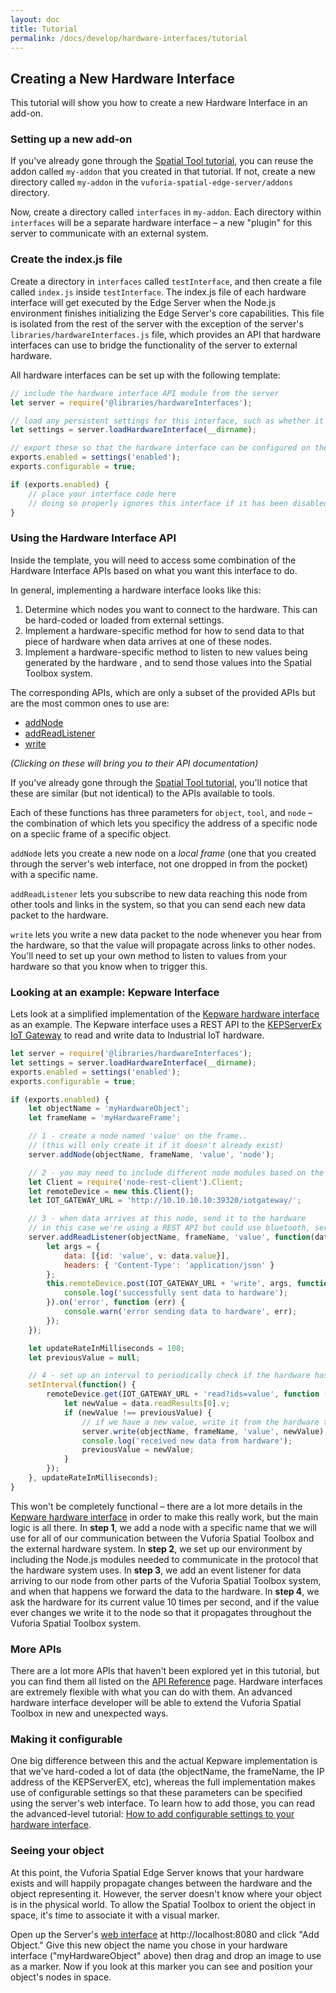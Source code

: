```yaml
---
layout: doc
title: Tutorial
permalink: /docs/develop/hardware-interfaces/tutorial
---
```


## Creating a New Hardware Interface

This tutorial will show you how to create a new Hardware Interface in an add-on.

### Setting up a new add-on

If you've already gone through the [Spatial Tool tutorial](../spatial-tools/tutorial), you can
reuse the addon called `my-addon` that you created in that tutorial. If not, create a new
directory called `my-addon` in the `vuforia-spatial-edge-server/addons` directory.

Now, create a directory called `interfaces` in `my-addon`. Each directory within `interfaces`
will be a separate hardware interface – a new "plugin" for this server to communicate with an
external system.

### Create the index.js file

Create a directory in `interfaces` called `testInterface`, and then create a file called `index.js`
inside `testInterface`. The index.js file of each hardware interface will get executed by the Edge
Server when the Node.js environment finishes initializing the Edge Server's core capabilities.
This file is isolated from the rest of the server with the exception of the server's
`libraries/hardwareInterfaces.js` file, which provides an API that hardware interfaces can use
to bridge the functionality of the server to external hardware.

All hardware interfaces can be set up with the following template:

```javascript
// include the hardware interface API module from the server
let server = require('@libraries/hardwareInterfaces');

// load any persistent settings for this interface, such as whether it is enabled
let settings = server.loadHardwareInterface(__dirname);

// export these so that the hardware interface can be configured on the web interface
exports.enabled = settings('enabled');
exports.configurable = true;

if (exports.enabled) {
    // place your interface code here
    // doing so properly ignores this interface if it has been disabled on the web interface
}
```

### Using the Hardware Interface API

Inside the template, you will need to access some combination of the Hardware Interface APIs
based on what you want this interface to do.

In general, implementing a hardware interface looks like this:

1. Determine which nodes you want to connect to the hardware. This can be hard-coded or loaded
from external settings.
2. Implement a hardware-specific method for how to send data to that piece of hardware when data
arrives at one of these nodes.
3. Implement a hardware-specific method to listen to new values being generated by the hardware
, and to send those values into the Spatial Toolbox system.

The corresponding APIs, which are only a subset of the provided APIs but are the most common ones to
use are:

- [addNode](./api-reference#addNode)
- [addReadListener](./api-reference#addReadListener)
- [write](./api-reference#write)

*(Clicking on these will bring you to their API documentation)*

If you've already gone through the [Spatial Tool tutorial](../spatial-tools/tutorial), you'll
notice that these are similar (but not identical) to the APIs available to tools.

Each of these functions has three parameters for `object`, `tool`, and `node` – the
combination of which lets you specificy the address of a specific node on a speciic frame of a
specific object.

`addNode` lets you create a new node on a *local frame* (one that you created through the server's
web interface, not one dropped in from the pocket) with a specific name.

`addReadListener` lets you subscribe to new data reaching this node from other tools and links in
the system, so that you can send each new data packet to the hardware.

`write` lets you write a new data packet to the node whenever you hear from the hardware, so that
the value will propagate across links to other nodes. You'll need to set up your own method to
listen to values from your hardware so that you know when to trigger this.

### Looking at an example: Kepware Interface

Lets look at a simplified implementation of the
[Kepware hardware interface](https://github.com/ptcrealitylab/vuforia-spatial-core-addon/blob/master/interfaces/kepware/index.js)
as an example. The Kepware interface uses a REST API to the
[KEPServerEx IoT Gateway](https://www.kepware.com/en-us/products/kepserverex/advanced-plug-ins/iot-gateway/)
to read and write data to Industrial IoT hardware.

```javascript
let server = require('@libraries/hardwareInterfaces');
let settings = server.loadHardwareInterface(__dirname);
exports.enabled = settings('enabled');
exports.configurable = true;

if (exports.enabled) {
    let objectName = 'myHardwareObject';
    let frameName = 'myHardwareFrame';

    // 1 - create a node named 'value' on the frame..
    // (this will only create it if it doesn't already exist)
    server.addNode(objectName, frameName, 'value', 'node');

    // 2 - you may need to include different node modules based on the protocol your hardware uses
    let Client = require('node-rest-client').Client;
    let remoteDevice = new this.Client();
    let IOT_GATEWAY_URL = 'http://10.10.10.10:39320/iotgateway/';

    // 3 - when data arrives at this node, send it to the hardware
    // in this case we're using a REST API but could use bluetooth, serialport, etc
    server.addReadListener(objectName, frameName, 'value', function(data) {
        let args = {
            data: [{id: 'value', v: data.value}],
            headers: { 'Content-Type': 'application/json' }
        };
        this.remoteDevice.post(IOT_GATEWAY_URL + 'write', args, function (_data, _res) {
            console.log('successfully sent data to hardware');
        }).on('error', function (err) {
            console.warn('error sending data to hardware', err);
        });
    });

    let updateRateInMilliseconds = 100;
    let previousValue = null;

    // 4 - set up an interval to periodically check if the hardware has changed
    setInterval(function() {
        remoteDevice.get(IOT_GATEWAY_URL + 'read?ids=value', function (data, _res) {
            let newValue = data.readResults[0].v;
            if (newValue !== previousValue) {
                // if we have a new value, write it from the hardware to the node
                server.write(objectName, frameName, 'value', newValue);
                console.log('received new data from hardware');
                previousValue = newValue;
            }
        });
    }, updateRateInMilliseconds);
}
```

This won't be completely functional – there are a lot more details in the
[Kepware hardware interface](https://github.com/ptcrealitylab/vuforia-spatial-core-addon/blob/master/interfaces/kepware/index.js)
in order to make this really work, but the main logic is all there. In **step 1**, we add a node
with a specific name that we will use for all of our communication between the Vuforia Spatial
Toolbox and the external hardware system. In **step 2**, we set up our environment by including
the Node.js modules needed to communicate in the protocol that the hardware system uses. In
**step 3**, we add an event listener for data arriving to our node from other parts of the
Vuforia Spatial Toolbox system, and when that happens we forward the data to the hardware. In
**step 4**, we ask the hardware for its current value 10 times per second, and if the value ever
changes we write it to the node so that it propagates throughout the Vuforia Spatial Toolbox
system.

### More APIs

There are a lot more APIs that haven't been explored yet in this tutorial, but you can find them
all listed on the [API Reference](./api-reference) page. Hardware interfaces are extremely
flexible with what you can do with them. An advanced hardware interface developer will be able to
extend the Vuforia Spatial Toolbox in new and unexpected ways.

### Making it configurable

One big difference between this and the actual Kepware implementation is that we've hard-coded a
lot of data (the objectName, the frameName, the IP address of the KEPServerEX, etc), whereas the
full implementation makes use of configurable settings so that these parameters can be specified
using the server's web interface. To learn how to add those, you can read the advanced-level
tutorial:
[How to add configurable settings to your hardware interface](../../tutorials/adding-settings-to-hardware-interface).


### Seeing your object

At this point, the Vuforia Spatial Edge Server knows that your hardware exists
and will happily propagate changes between the hardware and the object
representing it. However, the server doesn't know where your object is in the
physical world. To allow the Spatial Toolbox to orient the object in space,
it's time to associate it with a visual marker.

Open up the Server's [web
interface](../../use/connect-to-the-physical-world/web-interface-manager) at
http://localhost:8080 and click "Add Object." Give this new object the name you
chose in your hardware interface ("myHardwareObject" above) then drag and drop
an image to use as a marker. Now if you look at this marker you can see and
position your object's nodes in space.

